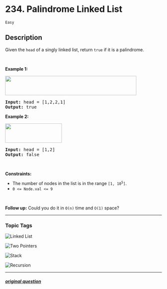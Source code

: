 # 234. Palindrome Linked List

`Easy`

## Description

<p>Given the <code>head</code> of a singly linked list, return <code>true</code> if it is a palindrome.</p>

<p>&nbsp;</p>
<p><strong>Example 1:</strong></p>
<img alt="" src="https://assets.leetcode.com/uploads/2021/03/03/pal1linked-list.jpg" style="width: 422px; height: 62px;" />
<pre>
<strong>Input:</strong> head = [1,2,2,1]
<strong>Output:</strong> true
</pre>

<p><strong>Example 2:</strong></p>
<img alt="" src="https://assets.leetcode.com/uploads/2021/03/03/pal2linked-list.jpg" style="width: 182px; height: 62px;" />
<pre>
<strong>Input:</strong> head = [1,2]
<strong>Output:</strong> false
</pre>

<p>&nbsp;</p>
<p><strong>Constraints:</strong></p>

<ul>
	<li>The number of nodes in the list is in the range <code>[1, 10<sup>5</sup>]</code>.</li>
	<li><code>0 &lt;= Node.val &lt;= 9</code></li>
</ul>

<p>&nbsp;</p>
<strong>Follow up:</strong> Could you do it in <code>O(n)</code> time and <code>O(1)</code> space?

---

### Topic Tags

[linked-list]: https://img.shields.io/badge/-Linked%20List-EF9A9A
[two-pointers]: https://img.shields.io/badge/-Two%20Pointers-B39DDB
[stack]: https://img.shields.io/badge/-Stack-81D4FA
[recursion]: https://img.shields.io/badge/-Recursion-A5D6A7

![Linked List][linked-list]

![Two Pointers][two-pointers]

![Stack][stack]

![Recursion][recursion]

---

##### [original question](https://leetcode.com/problems/palindrome-linked-list)
